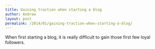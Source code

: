 ```yaml
---
title: Gaining traction when starting a blog
author: Andrew
layout: post
permalink: /2014/01/gaining-traction-when-starting-a-blog/
---
```


When first starting a blog, it is really difficult to gain those first few loyal followers. 
